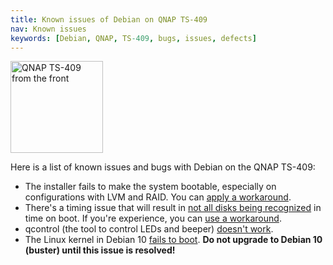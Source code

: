 ```yaml
---
title: Known issues of Debian on QNAP TS-409
nav: Known issues
keywords: [Debian, QNAP, TS-409, bugs, issues, defects]
---
```


<div class="right">
<img src = "../images/r_ts409_front.jpg" class="border" alt="QNAP TS-409 from the front" width="148" height="147" />
</div>

Here is a list of known issues and bugs with Debian on the QNAP TS-409:

* The installer fails to make the system bootable, especially on
configurations with LVM and RAID.  You can [apply a
workaround](../troubleshooting/#bootable).
* There's a timing issue that will result in <a
href="http://comments.gmane.org/gmane.linux.ide/47799">not all disks being
recognized</a> in time on boot.  If you're experience, you can <a
href="http://forum.qnap.com/viewtopic.php?p=284721#p284592">use a
workaround</a>.
* qcontrol (the tool to control LEDs and beeper) [doesn't work](http://bugs.debian.org/933294).
* The Linux kernel in Debian 10 [fails to boot](https://bugs.debian.org/908712).  **Do not upgrade to Debian 10 (buster) until this issue is resolved!**


